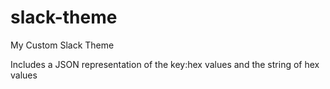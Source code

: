 # slack-theme
My Custom Slack Theme

Includes a JSON representation of the key:hex values and the string of hex values
